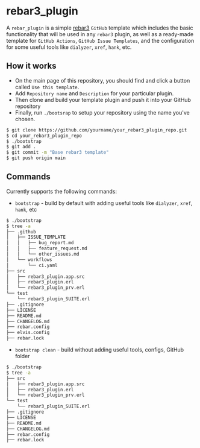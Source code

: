 # rebar3_plugin

A `rebar_plugin` is a simple [rebar3](http://rebar3.org) `GitHub` template which includes
the basic functionality that will be used in any `rebar3` plugin, as well as a ready-made template for `GitHub Actions`, `GitHub Issue Templates`, and the configuration for some useful tools like `dialyzer`, `xref`, `hank`, etc.

## How it works
* On the main page of this repository, you should find and click a button called `Use this template`.
* Add `Repository name` and `Description` for your particular plugin.
* Then clone and build your template plugin and push it into your GitHub repository
* Finally, run `./bootsrap` to setup your repository using the name you've chosen.
```sh
$ git clone https://github.com/yourname/your_rebar3_plugin_repo.git
$ cd your_rebar3_plugin_repo
$ ./bootstrap
$ git add .
$ git commit -m "Base rebar3 template"
$ git push origin main
```
## Commands
Currently supports the following commands:
* `bootstrap` - build by default with adding useful tools like `dialyzer`, `xref`, `hank`, etc
```sh
$ ./bootstrap
$ tree -a
├── .github
│   ├── ISSUE_TEMPLATE
│   │   ├── bug_report.md
│   │   ├── feature_request.md
│   │   └── other_issues.md
│   └── workflows
│       └── ci.yaml
├── src
│   ├── rebar3_plugin.app.src
│   ├── rebar3_plugin.erl
│   └── rebar3_plugin_prv.erl
└── test
    └── rebar3_plugin_SUITE.erl
├── .gitignore
├── LICENSE
├── README.md
├── CHANGELOG.md
├── rebar.config
├── elvis.config
├── rebar.lock
```
* `bootstrap clean` - build without adding useful tools, configs, GitHub folder
```sh
$ ./bootstrap
$ tree -a
├── src
│   ├── rebar3_plugin.app.src
│   ├── rebar3_plugin.erl
│   └── rebar3_plugin_prv.erl
└── test
    └── rebar3_plugin_SUITE.erl
├── .gitignore
├── LICENSE
├── README.md
├── CHANGELOG.md
├── rebar.config
├── rebar.lock
```
